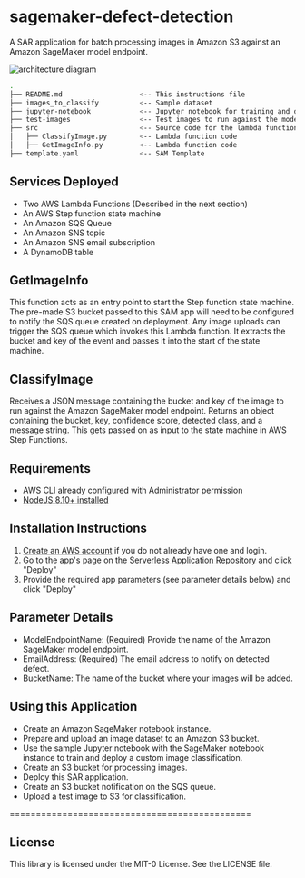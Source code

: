 # sagemaker-defect-detection

A SAR application for batch processing images in Amazon S3 against an Amazon SageMaker model endpoint.

![architecture diagram](https://d2908q01vomqb2.cloudfront.net/1b6453892473a467d07372d45eb05abc2031647a/2020/01/14/Picture1-1.png)

```bash
.
├── README.md                   <-- This instructions file
├── images_to_classify          <-- Sample dataset
├── jupyter-notebook            <-- Jupyter notebook for training and deploying model
├── test-images                 <-- Test images to run against the model
├── src                         <-- Source code for the lambda functions
│   ├── ClassifyImage.py        <-- Lambda function code
│   ├── GetImageInfo.py         <-- Lambda function code
├── template.yaml               <-- SAM Template
```
## Services Deployed

* Two AWS Lambda Functions (Described in the next section)
* An AWS Step function state machine
* An Amazon SQS Queue
* An Amazon SNS topic
* An Amazon SNS email subscription
* A DynamoDB table

## GetImageInfo

This function acts as an entry point to start the Step function state machine. The pre-made S3 bucket passed to this SAM app will need to be configured to notify the SQS queue created on deployment. Any image uploads can trigger the SQS queue which invokes this Lambda function. It extracts the bucket and key of the event and passes it into the start of the state machine.

## ClassifyImage

Receives a JSON message containing the bucket and key of the image to run against the Amazon SageMaker model endpoint. Returns an object containing the bucket, key, confidence score, detected class, and a message string. This gets passed on as input to the state machine in AWS Step Functions.


## Requirements

* AWS CLI already configured with Administrator permission
* [NodeJS 8.10+ installed](https://nodejs.org/en/download/)

## Installation Instructions

1. [Create an AWS account](https://portal.aws.amazon.com/gp/aws/developer/registration/index.html) if you do not already have one and login.
1. Go to the app's page on the [Serverless Application Repository](https://serverlessrepo.aws.amazon.com/applications/) and click "Deploy"
1. Provide the required app parameters (see parameter details below) and click "Deploy"

## Parameter Details

* ModelEndpointName: (Required) Provide the name of the Amazon SageMaker model endpoint.
* EmailAddress: (Required) The email address to notify on detected defect.
* BucketName: The name of the bucket where your images will be added.

## Using this Application

* Create an Amazon SageMaker notebook instance.
* Prepare and upload an image dataset to an Amazon S3 bucket.
* Use the sample Jupyter notebook with the SageMaker notebook instance to train and deploy a custom image classification.
* Create an S3 bucket for processing images.
* Deploy this SAR application.
* Create an S3 bucket notification on the SQS queue.
* Upload a test image to S3 for classification.


==============================================

## License

This library is licensed under the MIT-0 License. See the LICENSE file.
